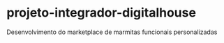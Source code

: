 # projeto-integrador-digitalhouse
Desenvolvimento do marketplace de marmitas funcionais personalizadas
